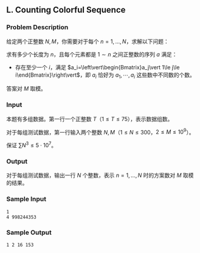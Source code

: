 ## L. Counting Colorful Sequence

### Problem Description

给定两个正整数 $N,M$，你需要对于每个 $n=1,\dots,N$，求解以下问题：

求有多少个长度为 $n$，且每个元素都是 $1\sim n$ 之间正整数的序列 $a$ 满足：
- 存在至少一个 $i$，满足 $a_i=\left\vert\begin{Bmatrix}a_j\vert 1\le j\le i\end{Bmatrix}\right\vert$，即 $a_i$ 恰好为 $a_1,\cdots,a_i$ 这些数中不同数的个数。

答案对 $M$ 取模。

### Input

本题有多组数据。第一行一个正整数 $T$（$1\le T\le 75$），表示数据组数。

对于每组测试数据，第一行输入两个整数 $N,M$（$1\le N\le 300$，$2\le M\le 10^9$）。

保证 $\sum N^3\le 5\cdot 10^7$。

### Output

对于每组测试数据，输出一行 $N$ 个整数，表示 $n=1,\dots,N$ 时的方案数对 $M$ 取模的结果。

### Sample Input

```plain
1
4 998244353
```

### Sample Output

```plain
1 2 16 153
```

